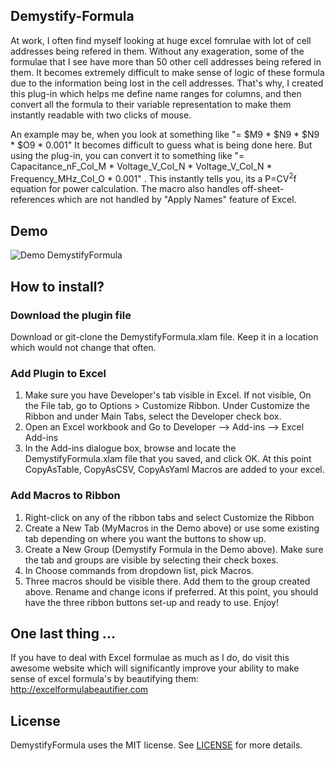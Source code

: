 ## Demystify-Formula

At work, I often find myself looking at huge excel fomrulae with lot of cell addresses being refered in them. Without any exageration, some of the formulae that I see have more than 50 other cell addresses being refered in them. It becomes extremely difficult to make sense of logic of these formula due to the information being lost in the cell addresses. That's why, I created this plug-in which helps me define name ranges for columns, and then convert all the formula to their variable representation to make them instantly readable with two clicks of mouse.

An example may be, when you look at something like "= $M9 * $N9 * $N9 * $O9 * 0.001" It becomes difficult to guess what is being done here. But using the plug-in, you can convert it to something like "= Capacitance_nF_Col_M * Voltage_V_Col_N * Voltage_V_Col_N * Frequency_MHz_Col_O * 0.001" . This instantly tells you, its a P=CV<sup>2</sup>f equation for power calculation. The macro also handles off-sheet-references which are not handled by "Apply Names" feature of Excel.

## Demo

![Demo DemystifyFormula](https://github.com/gandhidarshak/DemystifyFormula/blob/master/Demo/DemystifyFormulaDemo.gif)

## How to install?

### Download the plugin file
Download or git-clone the DemystifyFormula.xlam file. Keep it in a location which would not change that often.

### Add Plugin to Excel 
1. Make sure you have Developer's tab visible in Excel. If not visible, On the File tab, go to Options > Customize Ribbon. Under Customize the Ribbon and under Main Tabs, select the Developer check box.
2. Open an Excel workbook and Go to Developer –> Add-ins –> Excel Add-ins
3. In the Add-ins dialogue box, browse and locate the DemystifyFormula.xlam file that you saved, and click OK.
At this point CopyAsTable, CopyAsCSV, CopyAsYaml Macros are added to your excel.

### Add Macros to Ribbon
1. Right-click on any of the ribbon tabs and select Customize the Ribbon
2. Create a New Tab (MyMacros in the Demo above) or use some existing tab depending on where you want the buttons to show up.
3. Create a New Group (Demystify Formula in the Demo above). Make sure the tab and groups are visible by selecting their check boxes.
4. In Choose commands from dropdown list, pick Macros. 
5. Three macros should be visible there. Add them to the group created above. Rename and change icons if preferred. 
At this point, you should have the three ribbon buttons set-up and ready to use. Enjoy!



## One last thing ...
If you have to deal with Excel formulae as much as I do, do visit this awesome website which will significantly improve your ability to make sense of excel formula's by beautifying them: http://excelformulabeautifier.com


## License

DemystifyFormula uses the MIT license. See [LICENSE](https://github.com/gandhidarshak/DemystifyFormula/blob/master/LICENSE) for more details.

